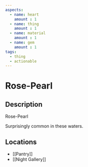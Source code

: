 ```yaml
---
aspects: 
  - name: heart
    amount : 1
  - name: thing
    amount : 1
  - name: material
    amount : 1
  - name: gem
    amount : 1
tags:
  - thing
  - actionable
---
```


# Rose-Pearl

## Description
Rose-Pearl

Surprisingly common in these waters.
## Locations
- [[Pantry]]
- [[Night Gallery]]